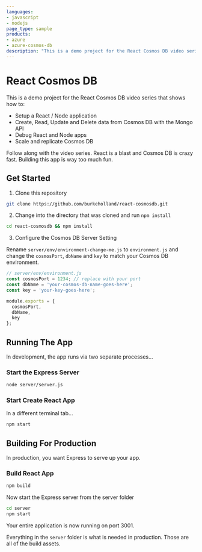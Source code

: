 ```yaml
---
languages:
- javascript
- nodejs
page_type: sample
products:
- azure
- azure-cosmos-db
description: "This is a demo project for the React Cosmos DB video series."
---
```


# React Cosmos DB

This is a demo project for the React Cosmos DB video series that shows how to:

* Setup a React / Node application
* Create, Read, Update and Delete data from Cosmos DB with the Mongo API
* Debug React and Node apps
* Scale and replicate Cosmos DB

Follow along with the video series. React is a blast and Cosmos DB is crazy fast. Building this app is way too much fun.

## Get Started

1. Clone this repository

```bash
git clone https://github.com/burkeholland/react-cosmosdb.git
```

2. Change into the directory that was cloned and run `npm install`

```bash
cd react-cosmosdb && npm install
```

3. Configure the Cosmos DB Server Setting

Rename `server/env/environment-change-me.js` to `environment.js` and change the `cosmosPort`, `dbName` and `key` to match your Cosmos DB environment.

```javascript
// server/env/environment.js
const cosmosPort = 1234; // replace with your port
const dbName = 'your-cosmos-db-name-goes-here';
const key = 'your-key-goes-here';

module.exports = {
  cosmosPort,
  dbName,
  key
};
```

## Running The App

In development, the app runs via two separate processes...

### Start the Express Server

```bash
node server/server.js
```

### Start Create React App

In a different terminal tab...

```bash
npm start
```

## Building For Production

In production, you want Express to serve up your app.

### Build React App

```bash
npm build
```

Now start the Express server from the server folder

```bash
cd server
npm start
```

Your entire application is now running on port 3001.

Everything in the `server` folder is what is needed in production. Those are all of the build assets.
